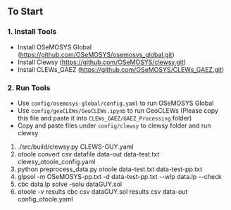 ## To Start 

### 1. Install Tools
- Install OSeMOSYS Global (https://github.com/OSeMOSYS/osemosys_global.git)
- Install Clewsy (https://github.com/OSeMOSYS/clewsy.git)
- Install CLEWs_GAEZ (https://github.com/OSeMOSYS/CLEWs_GAEZ.git)

### 2. Run Tools
- Use `config/osemosys-global/config.yaml` to run OSeMOSYS Global
- Use `config/geoCLEWs/GeoCLEWs.ipynb` to run GeoCLEWs (Please copy this file and paste it into `CLEWs_GAEZ/GAEZ_Processing` folder)
- Copy and paste files under `config/clewsy` to clewsy folder and run clewsy
1) ./src/build/clewsy.py CLEWS-GUY.yaml
2) otoole convert csv datafile data-out data-test.txt clewsy_otoole_config.yaml
3) python preprocess_data.py otoole data-test.txt data-test-pp.txt
4) glpsol -m OSeMOSYS-pp.txt -d data-test-pp.txt --wlp data.lp --check
5) cbc data.lp solve -solu dataGUY.sol
6) otoole -v results cbc csv dataGUY.sol results csv data-out config_otoole.yaml
